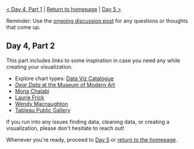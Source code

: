 [< Day 4, Part 1](https://negeenaghassi.github.io/openscholarship-dataviz/day-4/day-4-part-1 "Day 4, Part 1") | [Return to homepage](https://negeenaghassi.github.io/openscholarship-dataviz/index.html "Return to homepage") | [Day 5 >](https://negeenaghassi.github.io/openscholarship-dataviz/day-5/day-5 "Day 5")

Reminder: Use the [ongoing discussion post](https://github.com/negeenaghassi/openscholarship-dataviz/discussions/8 "ongoing discussion post") for any questions or thoughts that come up. 
## Day 4, Part 2
This part includes links to some inspiration in case you need any while creating your visualization. 

* Explore chart types: [Data Viz Catalogue](https://datavizcatalogue.com/ "Data Viz Catalogue") 
* [*Dear Data* at the Museum of Modern Art](https://www.moma.org/magazine/articles/309 "*Dear Data* at the Museum of Modern Art")
* [Mona Chalabi](https://twitter.com/MonaChalabi?ref_src=twsrc%5Egoogle%7Ctwcamp%5Eserp%7Ctwgr%5Eauthor "Mona Chalabi")
* [Laurie Frick](https://www.lauriefrick.com/works "Laurie Frick")
* [Wendy Macnaughton](http://wendymacnaughton.com/#portfolio "Wendy Macnaughton")
* [Tableau Public Gallery](https://public.tableau.com/en-us/gallery/?tab=viz-of-the-day&type=viz-of-the-day "Tableau Public Gallery")

If you run into any issues finding data, cleaning data, or creating a visualization, please don't hesitate to reach out! 

Whenever you're ready, proceed to [Day 5](https://negeenaghassi.github.io/openscholarship-dataviz/day-5/ "Day 5") or [return to the homepage](https://negeenaghassi.github.io/openscholarship-dataviz/index.html "return to the homepage"). 
